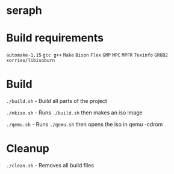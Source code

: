 # seraph

# Build requirements
`automake-1.15`
`gcc g++`
`Make`
`Bison`
`Flex`
`GMP`
`MPC`
`MPFR`
`Texinfo`
`GRUB2`
`xorriso/libisoburn`

# Build
`./build.sh` - Build all parts of the project

`./mkiso.sh` - Runs `./build.sh` then makes an iso image

`./qemu.sh` - Runs `./qemu.sh` then opens the iso in qemu -cdrom

# Cleanup
`./clean.sh` - Removes all build files
